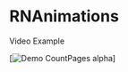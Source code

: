 # RNAnimations

Video Example

[![Demo CountPages alpha](https://github.com/SivakCR/RNAnimations/blob/main/animatin.gif)]
